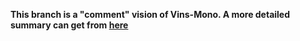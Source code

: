 __This branch is a "comment" vision of Vins-Mono. A more detailed summary can get from [here](https://www.zybuluo.com/Xiaobuyi/note/866099)__
